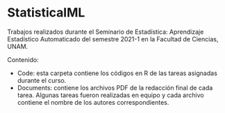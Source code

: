 # StatisticalML

Trabajos realizados durante el Seminario de Estadística: Aprendizaje Estadístico Automaticado del semestre 2021-1 en la Facultad de Ciencias, UNAM.

Contenido:

+ Code: esta carpeta contiene los códigos en R de las tareas asignadas durante el curso.
+ Documents: contiene los archivos PDF de la redacción final de cada tarea. Algunas tareas fueron realizadas en equipo y cada archivo contiene el nombre de los autores correspondientes.
